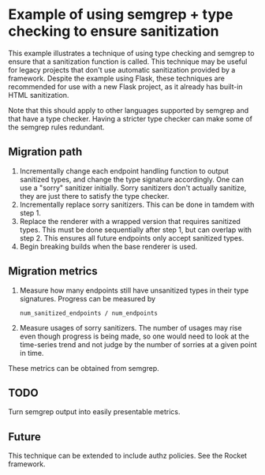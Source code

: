 # Example of using semgrep + type checking to ensure sanitization

This example illustrates a technique of using type checking and semgrep to
ensure that a sanitization function is called. This technique may be useful for
legacy projects that don't use automatic sanitization provided by a framework.
Despite the example using Flask, these techniques are recommended for use with
a new Flask project, as it already has built-in HTML sanitization.

Note that this should apply to other languages supported by semgrep and that have a type checker.
Having a stricter type checker can make some of the semgrep rules redundant.

## Migration path

1. Incrementally change each endpoint handling function to output sanitized types, and
   change the type signature accordingly. One can use a "sorry" sanitizer initially. 
   Sorry sanitizers don't actually sanitize, they are just there to satisfy the type checker.
2. Incrementally replace sorry sanitizers. This can be done in tamdem with step 1.
3. Replace the renderer with a wrapped version that requires sanitized types.
   This must be done sequentially after step 1, but can overlap with step 2. This
   ensures all future endpoints only accept sanitized types.
4. Begin breaking builds when the base renderer is used.

## Migration metrics

1. Measure how many endpoints still have unsanitized types in their type signatures.
   Progress can be measured by
   ~~~
   num_sanitized_endpoints / num_endpoints
   ~~~

2. Measure usages of sorry sanitizers. The number of usages may rise even
   though progress is being made, so one would need to look at the
   time-series trend and not judge by the number of sorries at a given point in time.

These metrics can be obtained from semgrep.


## TODO

Turn semgrep output into easily presentable metrics.


## Future

This technique can be extended to include authz policies. See the Rocket framework.
